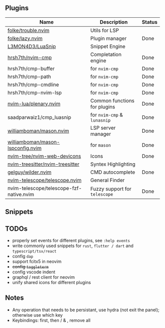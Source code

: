 ## Plugins

| Name                                                              | Description                   | Status |
| ----------------------------------------------------------------- | ----------------------------- | ------ |
| [folke/trouble.nvim](https://github.com/folke/trouble.nvim)       | Utils for LSP                 |        |
| [folke/lazy.nvim]()                                               | Plugin manager                | Done   |
| [L3MON4D3/LuaSnip](https://github.com/L3MON4D3/LuaSnip)           | Snippet Engine                |        |
| [hrsh7th/nvim-cmp](https://github.com/hrsh7th/nvim-cmp)           | Completation engine           | Done   |
| hrsh7th/cmp-buffer                                                | for `nvim-cmp`                | Done   |
| hrsh7th/cmp-path                                                  | for `nvim-cmp`                | Done   |
| hrsh7th/cmp-cmdline                                               | for `nvim-cmp`                | Done   |
| hrsh7th/cmp-nvim-lsp                                              | for `nvim-cmp`                | Done   |
| [nvim-lua/plenary.nvim](https://github.com/nvim-lua/plenary.nvim) | Common functions for plugins  | Done   |
| saadparwaiz1/cmp_luasnip                                          | for `nvim-cmp` & `lunasnip`   | Done   |
| [williamboman/mason.nvim]()                                       | LSP server manager            | Done   |
| [williamboman/mason-lspconfig.nvim]()                             | for `mason`                   | Done   |
| [nvim-tree/nvim-web-devicons]()                                   | Icons                         | Done   |
| [nvim-treesitter/nvim-treesitter]()                               | Syntex Highlighting           |        |
| [gelguy/wilder.nvim]()                                            | CMD autocomplete              | Done   |
| [nvim-telescope/telescope.nvim]()                                 | General Finder                |        |
| nvim-telescope/telescope-fzf-native.nvim                          | Fuzzy support for `telescope` | Done   |

## Snippets

## TODOs

- properly set events for different plugins, see `:help events`
- write commonly used snippets for `rust`, `flutter / dart` and `typescript/tsx/react`
- config `dap`
- support fcitx5 in neovim
- ~~config `toggleterm`~~
- config vscode indent
- graphql / rest client for neovim
- unify shared icons for different plugins

## Notes

- Any operation that needs to be persistant, use hydra (not exit the panel); otherwise use which key
- Keybindings: <leader> first, then <Shift> / <CapsLock> & <Alt>, remove all <Ctrl>
